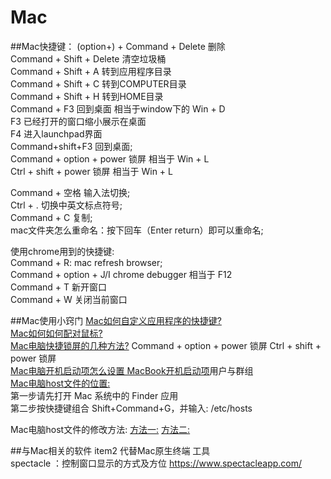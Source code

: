 # Mac
##Mac快捷键：
(option+) + Command + Delete  删除   
Command + Shift + Delete  清空垃圾桶   
Command + Shift + A  转到应用程序目录    
Command + Shift + C  转到COMPUTER目录   
Command + Shift + H  转到HOME目录  
Command + F3  回到桌面  相当于window下的 Win + D  
F3 已经打开的窗口缩小展示在桌面  
F4 进入launchpad界面  
Command+shift+F3  回到桌面;  
Command + option + power  锁屏  相当于 Win + L  
Ctrl + shift + power 锁屏  相当于 Win + L  

Command + 空格  输入法切换;  
Ctrl + . 切换中英文标点符号;  
Command + C 复制;  
mac文件夹怎么重命名：按下回车（Enter return）即可以重命名;  

使用chrome用到的快捷键:  
Command + R:  mac refresh browser;  
Command + option + J/I chrome debugger 相当于 F12  
Command + T 新开窗口  
Command + W 关闭当前窗口  

##Mac使用小窍门
[Mac如何自定义应用程序的快捷键?](http://www.macx.cn/thread-2133104-1-1.html)   
[Mac如何如何配对鼠标?](http://www.pc6.com/edu/80989.html)  
[Mac电脑快捷锁屏的几种方法?](http://jingyan.baidu.com/article/495ba84107f25538b30ede04.html) Command + option + power  锁屏 Ctrl + shift + power 锁屏  
[Mac电脑开机启动项怎么设置 MacBook开机启动项](http://jingyan.baidu.com/article/c35dbcb0cc8d238916fcbcfb.html)用户与群组  
[Mac电脑host文件的位置:](http://jingyan.baidu.com/article/0eb457e50554d603f1a90514.html)  
第一步请先打开 Mac 系统中的 Finder 应用  
第二步按快捷键组合 Shift+Command+G，并输入: /etc/hosts  

Mac电脑host文件的修改方法:
[方法一:](http://jingyan.baidu.com/article/72ee561a538655e16038df59.html) 
[方法二:](http://blog.csdn.net/fanjunxi1990/article/details/21532655) 

##与Mac相关的软件
item2  代替Mac原生终端 工具  
spectacle ：控制窗口显示的方式及方位  https://www.spectacleapp.com/   
